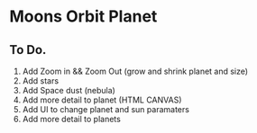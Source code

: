 # Moons Orbit Planet

## To Do.

1. Add Zoom in && Zoom Out (grow and shrink planet and size)
2. Add stars
3. Add Space dust (nebula)
4. Add more detail to planet (HTML CANVAS)
5. Add UI to change planet and sun paramaters
6. Add more detail to planets
   